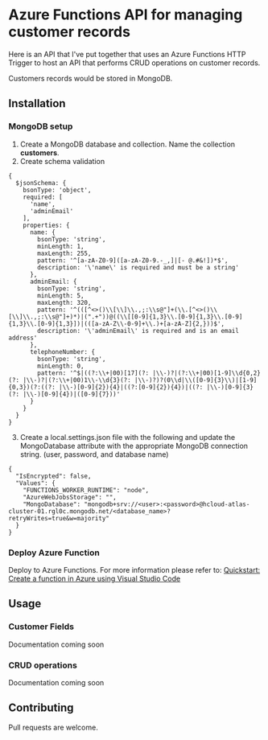 # Azure Functions API for managing customer records

Here is an API that I've put together that uses an Azure Functions HTTP Trigger to host an API that performs CRUD operations on customer records. 

Customers records would be stored in MongoDB. 

## Installation
### MongoDB setup
1. Create a MongoDB database and collection. Name the collection **customers**.
2. Create schema validation
```
{
  $jsonSchema: {
    bsonType: 'object',
    required: [
      'name',
      'adminEmail'
    ],
    properties: {
      name: {
        bsonType: 'string',
        minLength: 1,
        maxLength: 255,
        pattern: '^[a-zA-Z0-9]([a-zA-Z0-9.-_,]|[- @.#&!])*$',
        description: '\'name\' is required and must be a string'
      },
      adminEmail: {
        bsonType: 'string',
        minLength: 5,
        maxLength: 320,
        pattern: '^(([^<>()\\[\\]\\.,;:\\s@"]+(\\.[^<>()\\[\\]\\.,;:\\s@"]+)*)|(".+"))@((\\[[0-9]{1,3}\\.[0-9]{1,3}\\.[0-9]{1,3}\\.[0-9]{1,3}])|(([a-zA-Z\\-0-9]+\\.)+[a-zA-Z]{2,}))$',
        description: '\'adminEmail\' is required and is an email address'
      },
      telephoneNumber: {
        bsonType: 'string',
        minLength: 0,
        pattern: '^$|((?:\\+|00)[17](?: |\\-)?|(?:\\+|00)[1-9]\\d{0,2}(?: |\\-)?|(?:\\+|00)1\\-\\d{3}(?: |\\-)?)?(0\\d|\\([0-9]{3}\\)|[1-9]{0,3})(?:((?: |\\-)[0-9]{2}){4}|((?:[0-9]{2}){4})|((?: |\\-)[0-9]{3}(?: |\\-)[0-9]{4})|([0-9]{7}))'
      }
    }
  }
}
```
3. Create a local.settings.json file with the following and update the MongoDatabase attribute with the appropriate MongoDB connection string. (user, password, and database name)
```
{
  "IsEncrypted": false,
  "Values": {
    "FUNCTIONS_WORKER_RUNTIME": "node",
    "AzureWebJobsStorage": "",
    "MongoDatabase": "mongodb+srv://<user>:<password>@hcloud-atlas-cluster-01.rgl0c.mongodb.net/<database_name>?retryWrites=true&w=majority"
  }
}
```

### Deploy Azure Function
Deploy to Azure Functions. For more information please refer to: [Quickstart: Create a function in Azure using Visual Studio Code
](https://docs.microsoft.com/en-us/azure/azure-functions/functions-create-first-function-vs-code?pivots=programming-language-javascript)

## Usage
### Customer Fields
Documentation coming soon
### CRUD operations
Documentation coming soon

## Contributing
Pull requests are welcome.